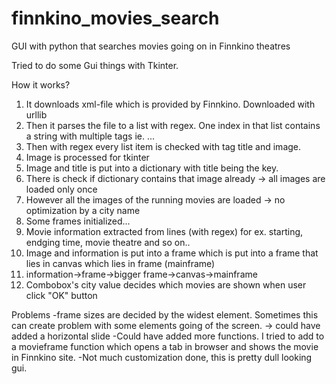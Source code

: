 # finnkino_movies_search
GUI with python that searches movies going on in Finnkino theatres

Tried to do some Gui things with Tkinter.

How it works?
1. It downloads xml-file which is provided by Finnkino. Downloaded with urllib
2. Then it parses the file to a list with regex. One index in that list contains a string with multiple tags ie. <Show>...</Show>
3. Then with regex every list item is checked with tag title and image.
4. Image is processed for tkinter
5. Image and title is put into a dictionary with title being the key.
6. There is check if dictionary contains that image already -> all images are loaded only once
7. However all the images of the running movies are loaded -> no optimization by a city name
8. Some frames initialized...
9. Movie information extracted from lines (with regex) for ex. starting, endging time, movie theatre and so on..
10. Image and information is put into a frame which is put into a frame that lies in canvas which lies in frame (mainframe)
11. information->frame->bigger frame->canvas->mainframe
12. Combobox's city value decides which movies are shown when user click "OK" button

Problems
-frame sizes are decided by the widest element. Sometimes this can create problem with some elements going of the screen.
-> could have added a horizontal slide
-Could have added more functions. I tried to add to a movieframe function which opens a tab in browser and shows the movie in Finnkino site.
-Not much customization done, this is pretty dull looking gui.
